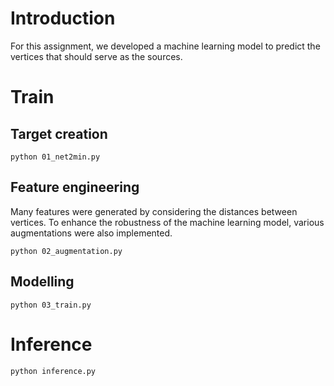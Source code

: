 # Introduction

For this assignment, we developed a machine learning model to predict the vertices that should serve as the sources.

# Train
## Target creation
```
python 01_net2min.py
```

## Feature engineering
Many features were generated by considering the distances between vertices. To enhance the robustness of the machine learning model, various augmentations were also implemented.
```
python 02_augmentation.py
```

## Modelling
```
python 03_train.py
```

# Inference
```
python inference.py
```
